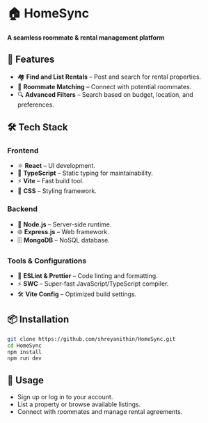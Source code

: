 # 🏠 HomeSync  
**A seamless roommate & rental management platform**  

## 🚀 Features  
- 🏘 **Find and List Rentals** – Post and search for rental properties.  
- 👥 **Roommate Matching** – Connect with potential roommates.  
- 🔍 **Advanced Filters** – Search based on budget, location, and preferences.  

## 🛠 Tech Stack  
### **Frontend**  
- ⚛️ **React** – UI development.  
- 📜 **TypeScript** – Static typing for maintainability.  
- ⚡ **Vite** – Fast build tool.  
- 💄 **CSS** – Styling framework.  

### **Backend**  
- 🚀 **Node.js** – Server-side runtime.  
- 🌐 **Express.js** – Web framework.  
- 🗄 **MongoDB** – NoSQL database.  

### **Tools & Configurations**  
- 🔧 **ESLint & Prettier** – Code linting and formatting.  
- ⚡ **SWC** – Super-fast JavaScript/TypeScript compiler.  
- 🛠 **Vite Config** – Optimized build settings.  

## 📦 Installation  
```sh
git clone https://github.com/shreyanithin/HomeSync.git  
cd HomeSync  
npm install  
npm run dev  
```
## 📜 Usage
- Sign up or log in to your account.
- List a property or browse available listings.
- Connect with roommates and manage rental agreements.
